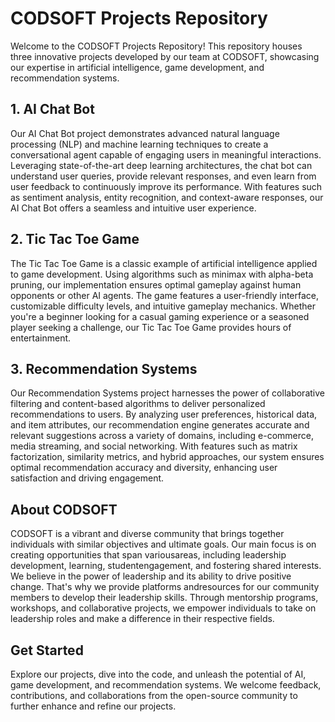 # CODSOFT Projects Repository

Welcome to the CODSOFT Projects Repository! This repository houses three innovative projects developed by our team at CODSOFT, showcasing our expertise in artificial intelligence, game development, and recommendation systems.

## 1. AI Chat Bot
Our AI Chat Bot project demonstrates advanced natural language processing (NLP) and machine learning techniques to create a conversational agent capable of engaging users in meaningful interactions. Leveraging state-of-the-art deep learning architectures, the chat bot can understand user queries, provide relevant responses, and even learn from user feedback to continuously improve its performance. With features such as sentiment analysis, entity recognition, and context-aware responses, our AI Chat Bot offers a seamless and intuitive user experience.

## 2. Tic Tac Toe Game
The Tic Tac Toe Game is a classic example of artificial intelligence applied to game development. Using algorithms such as minimax with alpha-beta pruning, our implementation ensures optimal gameplay against human opponents or other AI agents. The game features a user-friendly interface, customizable difficulty levels, and intuitive gameplay mechanics. Whether you're a beginner looking for a casual gaming experience or a seasoned player seeking a challenge, our Tic Tac Toe Game provides hours of entertainment.

## 3. Recommendation Systems
Our Recommendation Systems project harnesses the power of collaborative filtering and content-based algorithms to deliver personalized recommendations to users. By analyzing user preferences, historical data, and item attributes, our recommendation engine generates accurate and relevant suggestions across a variety of domains, including e-commerce, media streaming, and social networking. With features such as matrix factorization, similarity metrics, and hybrid approaches, our system ensures optimal recommendation accuracy and diversity, enhancing user satisfaction and driving engagement.

## About CODSOFT
CODSOFT is a vibrant and diverse community that brings together individuals with similar objectives and ultimate goals.
Our main focus is on creating opportunities that span variousareas, including leadership development, learning, studentengagement, and fostering shared interests.
We believe in the power of leadership and its ability to drive positive change. That's why we provide platforms andresources for our community members to develop their leadership skills. Through mentorship programs, workshops, and collaborative projects, we empower individuals to take on leadership roles and make a difference in their respective fields.

## Get Started
Explore our projects, dive into the code, and unleash the potential of AI, game development, and recommendation systems. We welcome feedback, contributions, and collaborations from the open-source community to further enhance and refine our projects.

